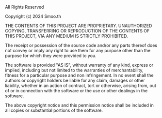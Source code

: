 All Rights Reserved

Copyright (c) 2024 Smoo.th

THE CONTENTS OF THIS PROJECT ARE PROPRIETARY. UNAUTHORIZED COPYING, TRANSFERRING OR REPRODUCTION OF THE CONTENTS OF THIS
PROJECT, VIA ANY MEDIUM IS STRICTLY PROHIBITED.

The receipt or possession of the source code and/or any parts thereof does not convey or imply any right to use them for
any purpose other than the purpose for which they were provided to you.

The software is provided "AS IS", without warranty of any kind, express or implied, including but not limited to the
warranties of merchantability, fitness for a particular purpose and non infringement. In no event shall the authors or
copyright holders be liable for any claim, damages or other liability, whether in an action of contract, tort or
otherwise, arising from, out of or in connection with the software or the use or other dealings in the software.

The above copyright notice and this permission notice shall be included in all copies or substantial portions of the
software.

